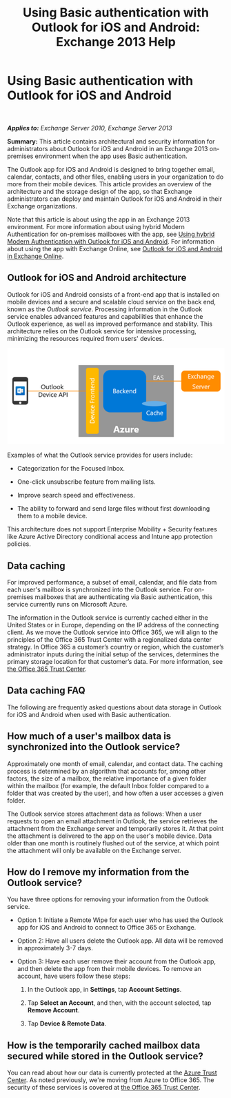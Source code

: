 ﻿---
title: 'Using Basic authentication with Outlook for iOS and Android: Exchange 2013 Help'
TOCTitle: Using Basic authentication with Outlook for iOS and Android
ms:assetid: 3a66817c-30da-4965-a6db-2955b5365b0f
ms:mtpsurl: https://technet.microsoft.com/en-us/library/Mt465744(v=EXCHG.150)
ms:contentKeyID: 69884080
ms.date: 04/02/2018
mtps_version: v=EXCHG.150
---

# Using Basic authentication with Outlook for iOS and Android

 

_**Applies to:** Exchange Server 2010, Exchange Server 2013_


**Summary:** This article contains architectural and security information for administrators about Outlook for iOS and Android in an Exchange 2013 on-premises environment when the app uses Basic authentication.

The Outlook app for iOS and Android is designed to bring together email, calendar, contacts, and other files, enabling users in your organization to do more from their mobile devices. This article provides an overview of the architecture and the storage design of the app, so that Exchange administrators can deploy and maintain Outlook for iOS and Android in their Exchange organizations.

Note that this article is about using the app in an Exchange 2013 environment. For more information about using hybrid Modern Authentication for on-premises mailboxes with the app, see [Using hybrid Modern Authentication with Outlook for iOS and Android](using-hybrid-modern-authentication-with-outlook-for-ios-and-android-exchange-2013-help.md). For information about using the app with Exchange Online, see [Outlook for iOS and Android in Exchange Online](https://go.microsoft.com/fwlink/p/?linkid=845477).

## Outlook for iOS and Android architecture

Outlook for iOS and Android consists of a front-end app that is installed on mobile devices and a secure and scalable cloud service on the back end, known as the *Outlook service*. Processing information in the Outlook service enables advanced features and capabilities that enhance the Outlook experience, as well as improved performance and stability. This architecture relies on the Outlook service for intensive processing, minimizing the resources required from users' devices.

![Architecture of Basic authentication in Outlook for iOS and Android](images/Mt465744.f42e5af5-92fa-4d12-bf8c-994925c6084a(EXCHG.150).png "Architecture of Basic authentication in Outlook for iOS and Android")

Examples of what the Outlook service provides for users include:

  - Categorization for the Focused Inbox.

  - One-click unsubscribe feature from mailing lists.

  - Improve search speed and effectiveness.

  - The ability to forward and send large files without first downloading them to a mobile device.

This architecture does not support Enterprise Mobility + Security features like Azure Active Directory conditional access and Intune app protection policies.

## Data caching

For improved performance, a subset of email, calendar, and file data from each user's mailbox is synchronized into the Outlook service. For on-premises mailboxes that are authenticating via Basic authentication, this service currently runs on Microsoft Azure.

The information in the Outlook service is currently cached either in the United States or in Europe, depending on the IP address of the connecting client. As we move the Outlook service into Office 365, we will align to the principles of the Office 365 Trust Center with a regionalized data center strategy. In Office 365 a customer’s country or region, which the customer’s administrator inputs during the initial setup of the services, determines the primary storage location for that customer’s data. For more information, see [the Office 365 Trust Center](https://go.microsoft.com/fwlink/p/?linkid=525776).

## Data caching FAQ

The following are frequently asked questions about data storage in Outlook for iOS and Android when used with Basic authentication.

## How much of a user's mailbox data is synchronized into the Outlook service?

Approximately one month of email, calendar, and contact data. The caching process is determined by an algorithm that accounts for, among other factors, the size of a mailbox, the relative importance of a given folder within the mailbox (for example, the default Inbox folder compared to a folder that was created by the user), and how often a user accesses a given folder.

The Outlook service stores attachment data as follows: When a user requests to open an email attachment in Outlook, the service retrieves the attachment from the Exchange server and temporarily stores it. At that point the attachment is delivered to the app on the user's mobile device. Data older than one month is routinely flushed out of the service, at which point the attachment will only be available on the Exchange server.

## How do I remove my information from the Outlook service?

You have three options for removing your information from the Outlook service.

  - Option 1: Initiate a Remote Wipe for each user who has used the Outlook app for iOS and Android to connect to Office 365 or Exchange.

  - Option 2: Have all users delete the Outlook app. All data will be removed in approximately 3-7 days.

  - Option 3: Have each user remove their account from the Outlook app, and then delete the app from their mobile devices. To remove an account, have users follow these steps:
    
    1.  In the Outlook app, in **Settings**, tap **Account Settings**.
    
    2.  Tap **Select an Account**, and then, with the account selected, tap **Remove Account**.
    
    3.  Tap **Device & Remote Data**.

## How is the temporarily cached mailbox data secured while stored in the Outlook service?

You can read about how our data is currently protected at the [Azure Trust Center](https://azure.microsoft.com/support/trust-center/). As noted previously, we're moving from Azure to Office 365. The security of these services is covered at [the Office 365 Trust Center](https://go.microsoft.com/fwlink/p/?linkid=525776).

